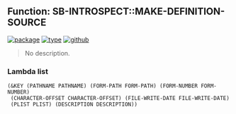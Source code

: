 ## Function: SB-INTROSPECT::MAKE-DEFINITION-SOURCE
[![package](https://img.shields.io/badge/Package-SB--INTROSPECT-5f9ea0.svg?style=social&colorA=999999)](../) [![type](https://img.shields.io/badge/Type-Function-5f9ea0.svg?style=social&colorA=999999)](../#function) [![github](https://img.shields.io/badge/GitHub-View_the_source-5f9ea0.svg?style=social&colorA=999999&logo=github)](https://github.com/sbcl/sbcl/blob/master/contrib/sb-introspect/introspect.lisp/) 

> No description.

### Lambda list
```
(&KEY (PATHNAME PATHNAME) (FORM-PATH FORM-PATH) (FORM-NUMBER FORM-NUMBER)
 (CHARACTER-OFFSET CHARACTER-OFFSET) (FILE-WRITE-DATE FILE-WRITE-DATE)
 (PLIST PLIST) (DESCRIPTION DESCRIPTION))
```
